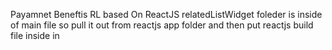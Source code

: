 Payamnet Beneftis RL based On ReactJS
relatedListWidget foleder is inside of main file so pull it out from reactjs app folder and then put reactjs build file inside in 

